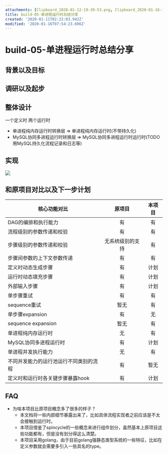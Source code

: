 ```yaml
---
attachments: [Clipboard_2020-01-12-19-39-53.png, Clipboard_2020-01-16-14-58-36.png]
title: build-05-单进程运行时总结分享
created: '2020-01-11T02:22:03.942Z'
modified: '2020-01-16T07:54:23.696Z'
---
```


# build-05-单进程运行时总结分享

## 背景以及目标

## 调研以及起步

## 整体设计

一个定义时 两个运行时
- 单进程纯内存运行时转换层 => 单进程纯内存运行时(不带持久化)
- MySQL协同多进程运行时转换层 => MySQL协同多进程运行时运行时(TODO用MySQL持久化流程记录和日志等)

## 实现

![](@attachment/Clipboard_2020-01-16-14-58-36.png)

## 和原项目对比以及下一步计划

| 核心功能对比                        | 原项目         | 本项目         |
| --------------------------------- |:-------------:|:-------------:|
| DAG的编排和执行能力                  | 有            | 有             |
| 流程级别的参数传递和校验              | 有             | 有             |
| 步骤级别的参数传递和校验              | 无系统级别的支持 | 有             |
| 步骤间参数的上下文参数传递             | 有             | 有             |
| 定义时动态生成步骤                   | 有             | 计划           |
| 运行时动态填充步骤                   | 有             | 计划           |
| 外部输入步骤                         | 有             | 计划           |
| 单步骤重试                          | 有             | 有             |
| sequence重试                       | 暂无            | 有             |
| 单步骤expansion                    | 有             | 无             |
| sequence expansion                | 暂无            | 有           |
| 单进程纯内存运行时                    | 无              | 有           |
| MySQL协同多进程运行时                | 有              | 计划           |
| 单进程并发执行能力                    | 无             | 有           |
| 不同并发能力的运行池运行不同类别的流程   |  有            | 暂无           |
| 定义时和运行时各关键步骤暴露hook        | 有             | 计划          |


## FAQ

- 为啥本项目比原项目概念多了很多的样子？
  - 本文档将一些内部细节暴露出来了，比如具体流程实现者之前应该是不太会接触到运行时。
  - 本项目借鉴了spincycle的一些概念来进行组件划分，虽然基本上原项目这些功能都有，但是没有划分得这么清楚。
  - 本项目采用golang，由于目前golang强静态类型系统的一些特征，比如在定义参数就会需要多引入一些具名的type。

